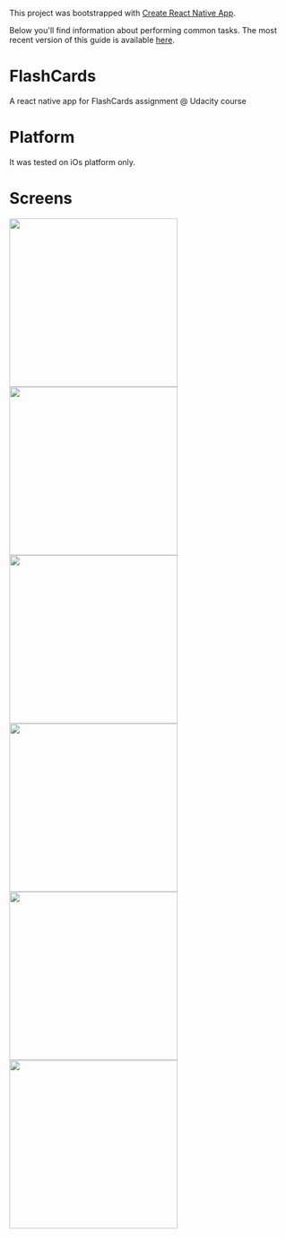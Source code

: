 This project was bootstrapped with [Create React Native App](https://github.com/react-community/create-react-native-app).

Below you'll find information about performing common tasks. The most recent version of this guide is available [here](https://github.com/react-community/create-react-native-app/blob/master/react-native-scripts/template/README.md).


# FlashCards
A react native app for FlashCards assignment @ Udacity course


# Platform
It was tested on iOs platform only.

# Screens
<img width="300" style="text-align:center; display: inline-block" src="http://szczepan.me/extras/Simulator1.png"/>
<img width="300" style="text-align:center; display: inline-block" src="http://szczepan.me/extras/Simulator2.png"/>
<img width="300" style="text-align:center; display: inline-block" src="http://szczepan.me/extras/Simulator3.png"/>
<img width="300" style="text-align:center; display: inline-block" src="http://szczepan.me/extras/Simulator4.png"/>
<img width="300" style="text-align:center; display: inline-block" src="http://szczepan.me/extras/Simulator5.png"/>
<img width="300" style="text-align:center; display: inline-block" src="http://szczepan.me/extras/Simulator6.png"/>
